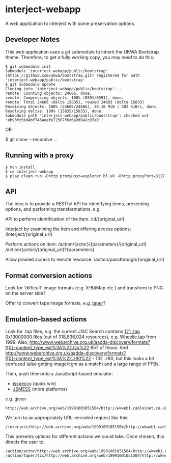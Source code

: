 interject-webapp
================

A web application to interject with some preservation options.


Developer Notes
---------------
This web application uses a git submodule to inherit the UKWA Bootstrap theme. Therefore, to get a fully working copy, you may need to do this:

    $ git submodule init
    Submodule 'interject-webapp/public/bootstrap' (https://github.com/ukwa/bootstrap.git) registered for path 'interject-webapp/public/bootstrap'
    $ git submodule update
    Cloning into 'interject-webapp/public/bootstrap'...
    remote: Counting objects: 24606, done.
    remote: Compressing objects: 100% (8591/8591), done.
    remote: Total 24606 (delta 15835), reused 24603 (delta 15833)
    Receiving objects: 100% (24606/24606), 20.18 MiB | 502 KiB/s, done.
    Resolving deltas: 100% (15835/15835), done.
    Submodule path 'interject-webapp/public/bootstrap': checked out 'eb93fc5604bf745aeefe72567f6d6a3d942c97e0':


OR

   $ git clone --recursive ...

Running with a proxy
--------------------

    $ mvn install
    $ cd interject-webapp
    $ play clean run -Dhttp.proxyHost=explorer.bl.uk -Dhttp.proxyPort=3127


API
---

The idea is to provide a RESTful API for identifying items, presenting options, and performing transformations. e.g.

API to perform identification of the item:
    /id/{original_url}

Interject by examining the item and offering access options;
    /interject/{original_url}

Perform actions on item:
    /action/{actor}/{parameters}/{original_url}
    /action/{actor}/{original_url}?{parameters}

Allow proxied access to remote resource:
    /action/passthrough/{original_url}


Format conversion actions
-------------------------

Look for 'difficult' image formats (e.g. X-BitMap etc.) and transform to PNG on the server side?

Offer to convert tape image formats, e.g. [taper](3)?


Emulation-based actions
-----------------------

Look for .tap files, e.g. the current JISC Search contains [121 .tap 0x13000000 files](1) (out of 318,836,024 resources), e.g. [Wheelie.tap](2) from 1999.
Also, http://www.webarchive.org.uk/aadda-discovery/formats?f[0]=content_type_ext%3A%22.tzx%22 857 of those.
And http://www.webarchive.org.uk/aadda-discovery/formats?f[0]=content_type_ext%3A%22.z80%22 -
132 .z80, but this looks a bit confused (also getting image/cgm as a match) and a large range of FFBs.



Then, push them into a JavaScript-based emulator:

* [jsspeccy](https://github.com/gasman/jsspeccy2/blob/master/Embedding.txt) (quick win)
* [JSMESS](http://jsmess.textfiles.com/) (more platforms)

e.g. given

    http://web.archive.org/web/19991001051504/http://wkweb1.cableinet.co.uk:80/malkc/Wheelie.tap

We turn to an appropriately URL-encoded request like this:

    /interject/http://web.archive.org/web/19991001051504/http://wkweb1.cableinet.co.uk:80/malkc/Wheelie.tap

This presents options for different actions we could take. Once chosen, this directs the user to:

    /action/actor/http://web.archive.org/web/19991001051504/http://wkweb1.cableinet.co.uk:80/malkc/Wheelie.tap
    /action/taper/tzx/http://web.archive.org/web/19991001051504/http://wkweb1.cableinet.co.uk:80/malkc/Wheelie.tap

[1]: http://www.webarchive.org.uk/aadda-discovery/browse?f[0]=content_type_ext%3A%22.tap%22&f[1]=content_ffb%3A%2213000000%22
[2]: http://web.archive.org/web/19991001051504/http://wkweb1.cableinet.co.uk:80/malkc/Wheelie.tap
[3]: http://www.worldofspectrum.org/taper.html
